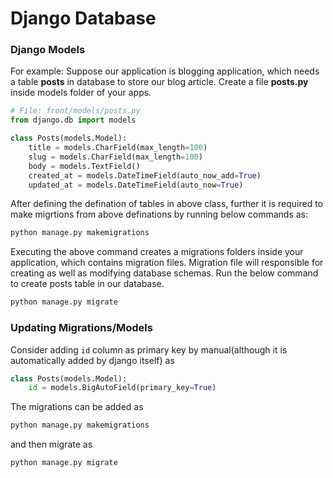 # Django Database

### Django Models
For example: Suppose our application is blogging application, which needs a table **posts** in database to store our blog article. Create a file **posts.py** inside models folder of your apps.

```python
# File: front/models/posts.py
from django.db import models

class Posts(models.Model):
    title = models.CharField(max_length=100)
    slug = models.CharField(max_length=100)
    body = models.TextField()
    created_at = models.DateTimeField(auto_now_add=True)
    updated_at = models.DateTimeField(auto_now=True)
```
After defining the defination of tables in above class, further it is required to make migrtions from above definations by running below commands as: 
```bash
python manage.py makemigrations
```

Executing the above command creates a migrations folders inside your application, which contains migration files. Migration file will responsible for creating as well as modifying database schemas. Run the below command to create posts table in our database.
```bash
python manage.py migrate
```

### Updating Migrations/Models
Consider adding `id` column as primary key by manual(although it is automatically added by django itself) as

```python
class Posts(models.Model):
    id = models.BigAutoField(primary_key=True)
```

The migrations can be added as

```bash
python manage.py makemigrations
```

and then migrate as

```bash
python manage.py migrate
```
